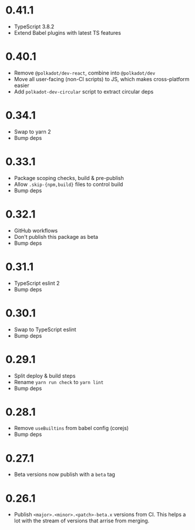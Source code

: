 # 0.41.1

- TypeScript 3.8.2
- Extend Babel plugins with latest TS features

# 0.40.1

- Remove `@polkadot/dev-react`, combine into `@polkadot/dev`
- Move all user-facing (non-CI scripts) to JS, which makes cross-platform easier
- Add `polkadot-dev-circular` script to extract circular deps

# 0.34.1

- Swap to yarn 2
- Bump deps

# 0.33.1

- Package scoping checks, build & pre-publish
- Allow `.skip-{npm,build}` files to control build
- Bump deps

# 0.32.1

- GitHub workflows
- Don't publish this package as beta
- Bump deps

# 0.31.1

- TypeScript eslint 2
- Bump deps

# 0.30.1

- Swap to TypeScript eslint
- Bump deps

# 0.29.1

- Split deploy & build steps
- Rename `yarn run check` to `yarn lint`
- Bump deps

# 0.28.1

- Remove `useBuiltins` from babel config (corejs)
- Bump deps

# 0.27.1

- Beta versions now publish with a `beta` tag

# 0.26.1

- Publish `<major>.<minor>.<patch>-beta.x` versions from CI. This helps a lot with the stream of versions that arrise from merging.
